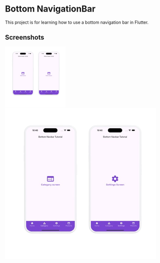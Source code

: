 # Bottom NavigationBar

This project is for learning how to use a bottom navigation bar in Flutter.

## Screenshots
<img src="screenshots/one.png" width="200"> &nbsp;<img src="screenshots/two.png">
